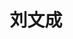 ﻿---
title: "刘文成" # 姓名
position: "硕士" # 写硕士或博士
contact: "liuwencheng@mail.nankai.edu.cn" # 邮箱
description: "移动机器人路径规划与控制" # 研究课题
photo: "/url_test/student/liuwencheng/photo.jpg" #
place: 16
item:
- 大连海事大学本科 # 改成自己的最高学位
---
